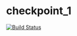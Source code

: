 # checkpoint_1
[![Build Status](https://travis-ci.org/collin5/checkpoint_1.svg?branch=master)](https://travis-ci.org/collin5/checkpoint_1)
